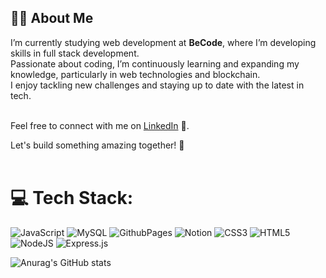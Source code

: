 ## 👨‍💻 About Me

I’m currently studying web development at **BeCode**, where I’m developing skills in full stack development.</br>
Passionate about coding, I’m continuously learning and expanding my knowledge, particularly in web technologies and blockchain. </br>
I enjoy tackling new challenges and staying up to date with the latest in tech.</br></br>

Feel free to connect with me on [LinkedIn](https://www.linkedin.com/in/juan-andrés-imbaquingo-neacato-97b788309/) 💼.</br>


Let's build something amazing together! 🚀</br></br>


# 💻 Tech Stack:
![JavaScript](https://img.shields.io/badge/javascript-%23323330.svg?style=flat&logo=javascript&logoColor=%23F7DF1E) ![MySQL](https://img.shields.io/badge/mysql-4479A1.svg?style=flat&logo=mysql&logoColor=white) ![GithubPages](https://img.shields.io/badge/github%20pages-121013?style=flat&logo=github&logoColor=white) ![Notion](https://img.shields.io/badge/Notion-%23000000.svg?style=flat&logo=notion&logoColor=white) ![CSS3](https://img.shields.io/badge/css3-%231572B6.svg?style=flat&logo=css3&logoColor=white) ![HTML5](https://img.shields.io/badge/html5-%23E34F26.svg?style=flat&logo=html5&logoColor=white) ![NodeJS](https://img.shields.io/badge/node.js-6DA55F?style=flat&logo=node.js&logoColor=white) ![Express.js](https://img.shields.io/badge/express.js-%23404d59.svg?style=flat&logo=express&logoColor=%2361DAFB)


![Anurag's GitHub stats](https://github-readme-stats.vercel.app/api?username=JuanAndresImb&show_icons=true&theme=onedark)

